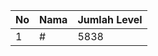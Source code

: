 | No | Nama            | Jumlah Level |
|----|-----------------|--------------|
| 1  | #    |    5838        |
